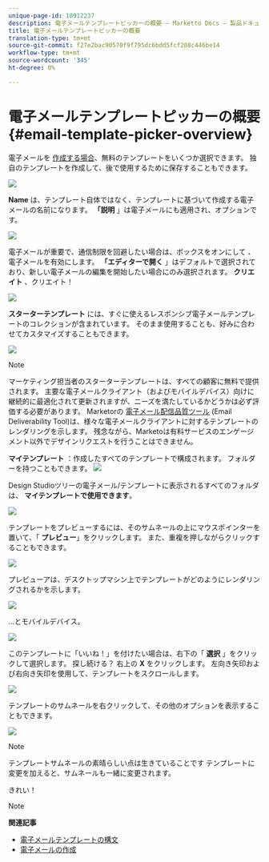 ```yaml
---
unique-page-id: 10912237
description: 電子メールテンプレートピッカーの概要 — Marketto Docs — 製品ドキュメント
title: 電子メールテンプレートピッカーの概要
translation-type: tm+mt
source-git-commit: f27e2bac90570f9f795dc6bdd5fcf208c446be14
workflow-type: tm+mt
source-wordcount: '345'
ht-degree: 0%

---
```



# 電子メールテンプレートピッカーの概要 {#email-template-picker-overview}

電子メールを [作成する場合](../../../../product-docs/email-marketing/general/creating-an-email/create-an-email.md)、無料のテンプレートをいくつか選択できます。 独自のテンプレートを作成して、後で使用するために保存することもできます。

![](assets/starter-templates.png)

**Name** は、テンプレート自体ではなく、テンプレートに基づいて作成する電子メールの名前になります。 **「説明** 」は電子メールにも適用され、オプションです。

![](assets/two-2.png)

電子メールが重要で、通信制限を回避したい場合は、ボックスをオンにして [](../../../../product-docs/email-marketing/general/functions-in-the-editor/make-an-email-operational.md) 、電子メールを有効にします。 **「エディターで開く** 」はデフォルトで選択されており、新しい電子メールの編集を開始したい場合にのみ選択されます。 **クリエイト** 、クリエイト！

![](assets/three-2.png)

**スターターテンプレート** には、すぐに使えるレスポンシブ電子メールテンプレートのコレクションが含まれています。 そのまま使用することも、好みに合わせてカスタマイズすることもできます。

![](assets/starter-templates.png)

>[!NOTE]
>
>マーケティング担当者のスターターテンプレートは、すべての顧客に無料で提供されます。 主要な電子メールクライアント（およびモバイルデバイス）向けに継続的に最適化されて更新されますが、ニーズを満たしているかどうかは必ず評価する必要があります。 Marketorの [電子メール配信品質ツール](http://docs.marketo.com/display/DOCS/Email+Deliverability+Tool) (Email Deliverability Tool)は、様々な電子メールクライアントに対するテンプレートのレンダリングを示します。 残念ながら、Marketoは有料サービスのエンゲージメント以外でデザインリクエストを行うことはできません。

**マイテンプレート** ：作成したすべてのテンプレートで構成されます。 フォルダーを持つこともできます。   ![](assets/five-2.png)

Design Studioツリーの電子メール/テンプレートに表示されるすべてのフォルダは、 **マイテンプレートで使用できます**。

![](assets/six-1.png)

テンプレートをプレビューするには、そのサムネールの上にマウスポインターを置いて、「 **プレビュー**」をクリックします。 また、重複を押しながらクリックすることもできます。

![](assets/seven-1.png)

プレビューアは、デスクトップマシン上でテンプレートがどのようにレンダリングされるかを示します。

![](assets/eight-1.png)

...とモバイルデバイス。

![](assets/nine-1.png)

このテンプレートに「いいね！」を付けたい場合は、右下の「 **選択** 」をクリックして選択します。 探し続ける？ 右上の **X** をクリックします。 左向き矢印および右向き矢印を使用して、テンプレートをスクロールします。

![](assets/ten-1.png)

テンプレートのサムネールを右クリックして、その他のオプションを表示することもできます。

![](assets/eleven-1.png)

>[!NOTE]
>
>テンプレートサムネールの素晴らしい点は生きていることです テンプレートに変更を加えると、サムネールも一緒に変更されます。

きれい！

>[!NOTE]
>
>**関連記事**
>
>* [電子メールテンプレートの構文](email-template-syntax.md)
>* [電子メールの作成](../../../../product-docs/email-marketing/general/creating-an-email/create-an-email.md)

>



